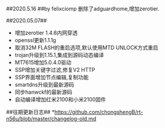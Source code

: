##2020.5.16 ##by felixciomp
 删除了adguardhome,增加zerotier.
 
##2020.05.07##
* 增加zerotier 1.4.6内网穿透
* openssl更新1.1.1g
* 取消32M FLASH的重启选项,默认使用MTD UNLOCK方式重启
* trojan升级到1.15.1,集成到源码动态编译
* MT7615增加5.0.4.0驱动
* SSP增加关键字过滤,修复V2 HTTP
* SSP界面增加节点编辑,复制功能
* smartdns升级到最新源码
* 同步hanwckf的最新源码
* 自动编译增加红米2100和小米2100固件

##往期更新日志##
*https://github.com/chongshengB/rt-n56u/blob/master/changelog-old.md
